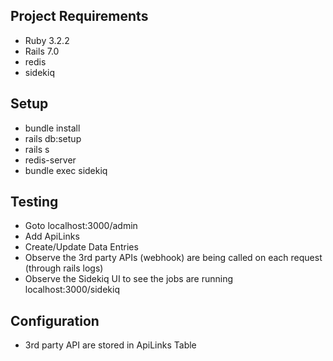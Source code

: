 ## Project Requirements
- Ruby 3.2.2
- Rails 7.0
- redis
- sidekiq

## Setup
- bundle install
- rails db:setup
- rails s
- redis-server
- bundle exec sidekiq

## Testing
- Goto localhost:3000/admin
- Add ApiLinks
- Create/Update Data Entries
- Observe the 3rd party APIs (webhook) are being called on each request (through rails logs)
- Observe the Sidekiq UI to see the jobs are running localhost:3000/sidekiq

## Configuration
- 3rd party API are stored in ApiLinks Table
